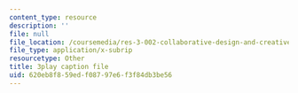 ```yaml
---
content_type: resource
description: ''
file: null
file_location: /coursemedia/res-3-002-collaborative-design-and-creative-expression-with-arduino-microcontrollers-january-iap-2017/620eb8f859edf08797e6f3f84db3be56_7WAP4DWKarM.srt
file_type: application/x-subrip
resourcetype: Other
title: 3play caption file
uid: 620eb8f8-59ed-f087-97e6-f3f84db3be56
---
```

